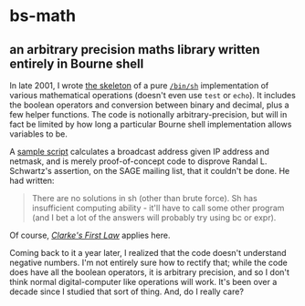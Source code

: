 # bs-math
## an arbitrary precision maths library written entirely in Bourne shell     

In late 2001, I wrote <A HREF="bs-math.sh">the skeleton</A>
of a pure <A HREF="https://www.freebsd.org/cgi/man.cgi?query=sh&manpath=4.4BSD+Lite2"><CODE>/bin/sh</CODE></A> implementation of various mathematical
operations (doesn't even use <CODE>test</CODE> or <CODE>echo</CODE>).
It includes the boolean operators and conversion between binary and
decimal, plus a few helper functions.
The code is notionally arbitrary-precision, but will in fact be limited
by how long a particular Bourne shell implementation allows variables
to be.

A <A HREF="bs-broadcast.sh">sample script</A> calculates a broadcast
address given IP address and netmask, and is merely proof-of-concept
code to disprove Randal L. Schwartz's assertion, on the SAGE mailing list,
that it couldn't be done. He had written:

<BLOCKQUOTE>
There are no solutions in sh (other than brute force).  Sh has insufficient
computing ability - it'll have to call some other program (and I bet a lot
of the answers will probably try using bc or expr).
</BLOCKQUOTE>

Of course, <A HREF="http://en.wikipedia.org/wiki/Clarke's_law"><CITE>Clarke's First Law</CITE></A> applies here.

Coming back to it a year later, I realized that the code doesn't understand
negative numbers. I'm not entirely sure how to rectify that;
while the code does have all the boolean operators, it is arbitrary
precision, and so I don't think normal digital-computer like operations
will work. It's been over a decade since I studied that sort of thing.
And, do I really care?

